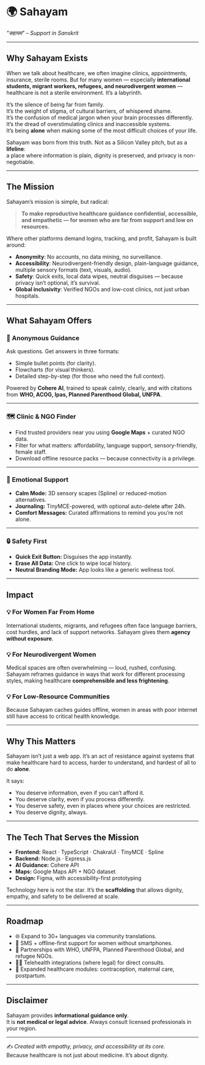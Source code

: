 # 🌍 Sahayam  

*"सहायम" – Support in Sanskrit*  

---

## Why Sahayam Exists  

When we talk about healthcare, we often imagine clinics, appointments, insurance, sterile rooms. But for many women — especially **international students, migrant workers, refugees, and neurodivergent women** — healthcare is not a sterile environment. It’s a labyrinth.  

It’s the silence of being far from family.  
It’s the weight of stigma, of cultural barriers, of whispered shame.  
It’s the confusion of medical jargon when your brain processes differently.  
It’s the dread of overstimulating clinics and inaccessible systems.  
It’s being **alone** when making some of the most difficult choices of your life.  

Sahayam was born from this truth. Not as a Silicon Valley pitch, but as a **lifeline**:  
a place where information is plain, dignity is preserved, and privacy is non-negotiable.  

---

## The Mission  

Sahayam’s mission is simple, but radical:  

> **To make reproductive healthcare guidance confidential, accessible, and empathetic — for women who are far from support and low on resources.**  

Where other platforms demand logins, tracking, and profit, Sahayam is built around:  

- **Anonymity**: No accounts, no data mining, no surveillance.  
- **Accessibility**: Neurodivergent-friendly design, plain-language guidance, multiple sensory formats (text, visuals, audio).  
- **Safety**: Quick exits, local data wipes, neutral disguises — because privacy isn’t optional, it’s survival.  
- **Global inclusivity**: Verified NGOs and low-cost clinics, not just urban hospitals.  

---

## What Sahayam Offers  

### 🧭 Anonymous Guidance  
Ask questions. Get answers in three formats:  
- Simple bullet points (for clarity).  
- Flowcharts (for visual thinkers).  
- Detailed step-by-step (for those who need the full context).  

Powered by **Cohere AI**, trained to speak calmly, clearly, and with citations from **WHO, ACOG, Ipas, Planned Parenthood Global, UNFPA**.  

---

### 🗺️ Clinic & NGO Finder  
- Find trusted providers near you using **Google Maps** + curated NGO data.  
- Filter for what matters: affordability, language support, sensory-friendly, female staff.  
- Download offline resource packs — because connectivity is a privilege.  

---

### 🌈 Emotional Support  
- **Calm Mode:** 3D sensory scapes (Spline) or reduced-motion alternatives.  
- **Journaling:** TinyMCE-powered, with optional auto-delete after 24h.  
- **Comfort Messages:** Curated affirmations to remind you you’re not alone.  

---

### 🔒 Safety First  
- **Quick Exit Button:** Disguises the app instantly.  
- **Erase All Data:** One click to wipe local history.  
- **Neutral Branding Mode:** App looks like a generic wellness tool.  

---

## Impact  

### 💡 For Women Far From Home  
International students, migrants, and refugees often face language barriers, cost hurdles, and lack of support networks. Sahayam gives them **agency without exposure**.  

### 💡 For Neurodivergent Women  
Medical spaces are often overwhelming — loud, rushed, confusing. Sahayam reframes guidance in ways that work for different processing styles, making healthcare **comprehensible and less frightening**.  

### 💡 For Low-Resource Communities  
Because Sahayam caches guides offline, women in areas with poor internet still have access to critical health knowledge.  

---

## Why This Matters  

Sahayam isn’t just a web app. It’s an act of resistance against systems that make healthcare hard to access, harder to understand, and hardest of all to do **alone**.  

It says:  
- You deserve information, even if you can’t afford it.  
- You deserve clarity, even if you process differently.  
- You deserve safety, even in places where your choices are restricted.  
- You deserve dignity, always.  

---

## The Tech That Serves the Mission  

- **Frontend:** React · TypeScript · ChakraUI · TinyMCE · Spline  
- **Backend:** Node.js · Express.js  
- **AI Guidance:** Cohere API  
- **Maps:** Google Maps API + NGO dataset  
- **Design:** Figma, with accessibility-first prototyping  

Technology here is not the star. It’s the **scaffolding** that allows dignity, empathy, and safety to be delivered at scale.  

---

## Roadmap  

- 🌐 Expand to 30+ languages via community translations.  
- 📱 SMS + offline-first support for women without smartphones.  
- 🤝 Partnerships with WHO, UNFPA, Planned Parenthood Global, and refugee NGOs.  
- 🧑‍⚕️ Telehealth integrations (where legal) for direct consults.  
- 💬 Expanded healthcare modules: contraception, maternal care, postpartum.  

---

## Disclaimer  

Sahayam provides **informational guidance only**.  
It is **not medical or legal advice**. Always consult licensed professionals in your region.  

---

✍️ *Created with empathy, privacy, and accessibility at its core.*  
Because healthcare is not just about medicine. It’s about dignity.  
